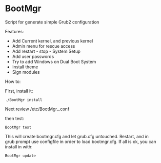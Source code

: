 # BootMgr
Script for generate simple Grub2 configuration

Features:

- Add Current kernel, and previous kernel
- Admin menu for rescue access
- Add restart - stop - System Setup
- Add user passwords
- Try to add Windows on Dual Boot System
- Install theme
- Sign modules

How to:

First, install it:

    ./BootMgr install

Next review /etc/BootMgr_.conf

then test:

    BootMgr test

This will create bootmgr.cfg and let grub.cfg untouched. Restart, and in grub prompt use configfile in order to load bootmgr.cfg. If all is ok, you can install in with:

    BootMgr update

